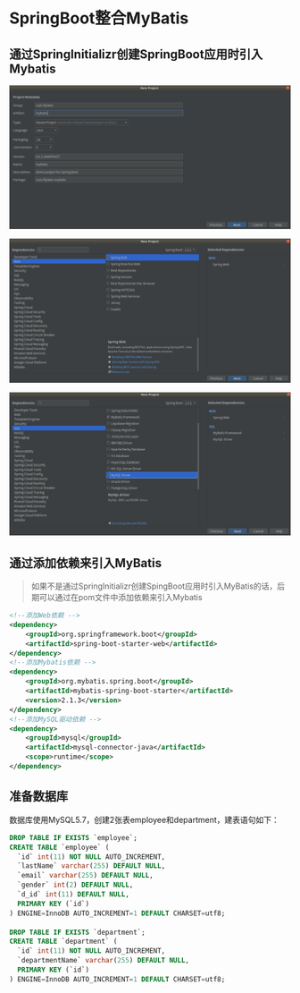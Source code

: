 # SpringBoot整合MyBatis  

## 通过SpringInitializr创建SpringBoot应用时引入Mybatis

![](images/mybatis01.png)  

![](images/mybatis02.png)  

![](images/mybatis03.png)  



## 通过添加依赖来引入MyBatis  

>  如果不是通过SpringInitializr创建SpingBoot应用时引入MyBatis的话，后期可以通过在pom文件中添加依赖来引入Mybatis   

``` xml
<!--添加Web依赖 -->
<dependency>
    <groupId>org.springframework.boot</groupId>
    <artifactId>spring-boot-starter-web</artifactId>
</dependency>
<!--添加Mybatis依赖 -->
<dependency>
    <groupId>org.mybatis.spring.boot</groupId>
    <artifactId>mybatis-spring-boot-starter</artifactId>
    <version>2.1.3</version>
</dependency>
<!--添加MySQL驱动依赖 -->
<dependency>
    <groupId>mysql</groupId>
    <artifactId>mysql-connector-java</artifactId>
    <scope>runtime</scope>
</dependency>
```

## 准备数据库  

数据库使用MySQL5.7，创建2张表employee和department，建表语句如下：

``` sql
DROP TABLE IF EXISTS `employee`;
CREATE TABLE `employee` (
  `id` int(11) NOT NULL AUTO_INCREMENT,
  `lastName` varchar(255) DEFAULT NULL,
  `email` varchar(255) DEFAULT NULL,
  `gender` int(2) DEFAULT NULL,
  `d_id` int(11) DEFAULT NULL,
  PRIMARY KEY (`id`)
) ENGINE=InnoDB AUTO_INCREMENT=1 DEFAULT CHARSET=utf8;

DROP TABLE IF EXISTS `department`;
CREATE TABLE `department` (
  `id` int(11) NOT NULL AUTO_INCREMENT,
  `departmentName` varchar(255) DEFAULT NULL,
  PRIMARY KEY (`id`)
) ENGINE=InnoDB AUTO_INCREMENT=1 DEFAULT CHARSET=utf8;
```

